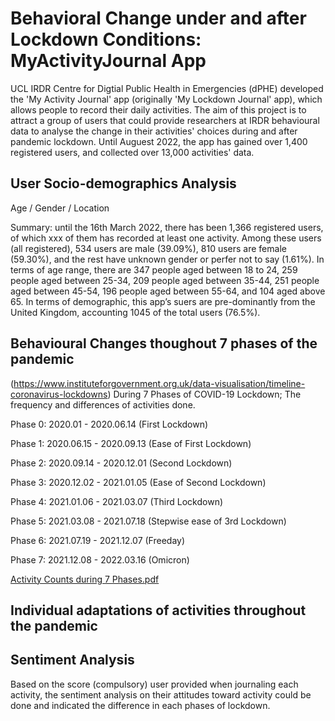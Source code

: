 # Behavioral Change under and after Lockdown Conditions: MyActivityJournal App

UCL IRDR Centre for Digtial Public Health in Emergencies (dPHE) developed the 'My Activity Journal' app (originally 'My Lockdown Journal' app), which allows people to record their daily activities. The aim of this project is to attract a group of users that could provide researchers at IRDR behavioural data to analyse the change in their activities' choices during and after pandemic lockdown. Until Auguest 2022, the app has gained over 1,400 registered users, and collected over 13,000 activities' data.

## User Socio-demographics Analysis 

Age / Gender / Location 

Summary: until the 16th March 2022, there has been 1,366 registered users, of which xxx of them has recorded at least one activity. Among these users (all registered), 534 users are male (39.09%), 810 users are female (59.30%), and the rest have unknown gender or perfer not to say (1.61%). In terms of age range, there are 347 people aged between 18 to 24, 259 people aged between 25-34, 209 people aged between 35-44, 251 people aged between 45-54, 196 people aged between 55-64, and 104 aged above 65. In terms of demographic, this app’s suers are pre-dominantly from the United Kingdom, accounting 1045 of the total users (76.5%).

## Behavioural Changes thoughout 7 phases of the pandemic 
(https://www.instituteforgovernment.org.uk/data-visualisation/timeline-coronavirus-lockdowns)
During 7 Phases of COVID-19 Lockdown; The frequency and differences of activities done.

Phase 0: 2020.01 - 2020.06.14 (First Lockdown)

Phase 1: 2020.06.15 - 2020.09.13 (Ease of First Lockdown)

Phase 2: 2020.09.14 - 2020.12.01 (Second Lockdown)

Phase 3: 2020.12.02 - 2021.01.05 (Ease of Second Lockdown)

Phase 4: 2021.01.06 - 2021.03.07 (Third Lockdown)

Phase 5: 2021.03.08 - 2021.07.18 (Stepwise ease of 3rd Lockdown)

Phase 6: 2021.07.19 - 2021.12.07 (Freeday)

Phase 7: 2021.12.08 - 2022.03.16 (Omicron)

[Activity Counts during 7 Phases.pdf](https://github.com/DaDa-shang/MyActivityJournal/files/11366590/Activity.Counts.during.7.Phases.pdf)



## Individual adaptations of activities throughout the pandemic

## Sentiment Analysis

Based on the score (compulsory) user provided when journaling each activity, the sentiment analysis on their attitudes toward activity could be done and
indicated the difference in each phases of lockdown.

